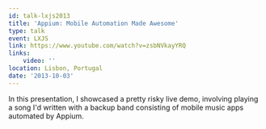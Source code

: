 ```yaml
---
id: talk-lxjs2013
title: 'Appium: Mobile Automation Made Awesome'
type: talk
event: LXJS
link: https://www.youtube.com/watch?v=zsbNVkayYRQ
links:
    video: ''
location: Lisbon, Portugal
date: '2013-10-03'
---
```


In this presentation, I showcased a pretty risky live demo, involving playing a song I'd written
with a backup band consisting of mobile music apps automated by Appium.
